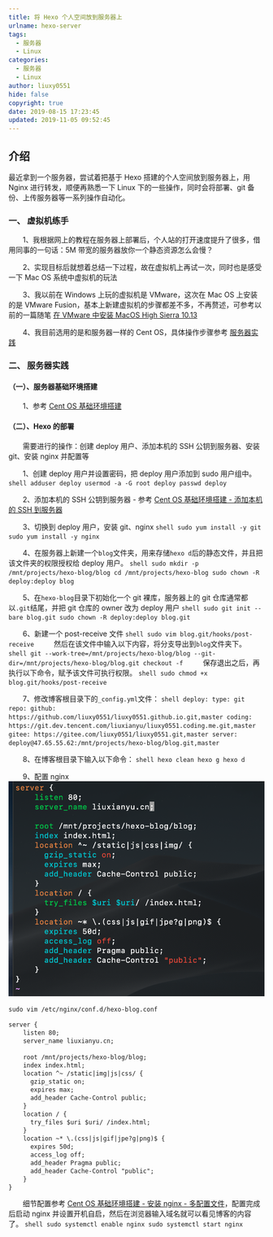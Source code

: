 ```yaml
---
title: 将 Hexo 个人空间放到服务器上
urlname: hexo-server
tags:
  - 服务器
  - Linux
categories:
  - 服务器
  - Linux
author: liuxy0551
hide: false
copyright: true
date: 2019-08-15 17:23:45
updated: 2019-11-05 09:52:45
---
```


## 介绍

最近拿到一个服务器，尝试着把基于 Hexo 搭建的个人空间放到服务器上，用 Nginx 进行转发，顺便再熟悉一下 Linux 下的一些操作，同时会将部署、git 备份、上传服务器等一系列操作自动化。
<!--more-->


### 一、 虚拟机练手

　　1、我根据网上的教程在服务器上部署后，个人站的打开速度提升了很多，借用同事的一句话：5M 带宽的服务器放你一个静态资源怎么会慢？

　　2、实现目标后就想着总结一下过程，故在虚拟机上再试一次，同时也是感受一下 Mac OS 系统中虚拟机的玩法

　　3、我以前在 Windows 上玩的虚拟机是 VMware，这次在 Mac OS 上安装的是 VMware Fusion，基本上新建虚拟机的步骤都差不多，不再赘述，可参考以前的一篇随笔 [在 VMware 中安装 MacOS High Sierra 10.13](https://liuxianyu.cn/article/vmware-macos.html)

　　4、我目前选用的是和服务器一样的 Cent OS，具体操作步骤参考 [服务器实践](https://liuxianyu.cn/article/hexo-server.html#%E4%BA%8C-%E6%9C%8D%E5%8A%A1%E5%99%A8%E5%AE%9E%E8%B7%B5)


### 二、 服务器实践

#### （一）、服务器基础环境搭建

　　1、参考 [Cent OS 基础环境搭建](https://liuxianyu.cn/article/cent-os-base.html)

#### （二）、Hexo 的部署

　　需要进行的操作：创建 deploy 用户、添加本机的 SSH 公钥到服务器、安装 git、安装 nginx 并配置等

　　1、创建 deploy 用户并设置密码，把 deploy 用户添加到 sudo 用户组中。
    ```shell
    adduser deploy
    usermod -a -G root deploy
    passwd deploy
    ```

　　2、添加本机的 SSH 公钥到服务器 - 参考 [Cent OS 基础环境搭建 - 添加本机的 SSH 到服务器](https://liuxianyu.cn/article/cent-os-base.html#%E4%BA%8C-%E6%B7%BB%E5%8A%A0%E6%9C%AC%E6%9C%BA%E7%9A%84-ssh-%E5%88%B0%E6%9C%8D%E5%8A%A1%E5%99%A8)

　　3、切换到 deploy 用户，安装 git、nginx
    ```shell
    sudo yum install -y git
    sudo yum install -y nginx
    ```

　　4、在服务器上新建一个`blog`文件夹，用来存储`hexo d`后的静态文件，并且把该文件夹的权限授权给 deploy 用户。
    ```shell
    sudo mkdir -p /mnt/projects/hexo-blog/blog
    cd /mnt/projects/hexo-blog
    sudo chown -R deploy:deploy blog
    ```

　　5、在`hexo-blog`目录下初始化一个 git 裸库，服务器上的 git 仓库通常都以`.git`结尾，并把 git 仓库的 owner 改为 deploy 用户
    ```shell
    sudo git init --bare blog.git
    sudo chown -R deploy:deploy blog.git
    ```

　　6、新建一个 post-receive 文件
    ```shell
    sudo vim blog.git/hooks/post-receive
    ```
　　然后在该文件中输入以下内容，将分支导出到`blog`文件夹下。
    ```shell
    git --work-tree=/mnt/projects/hexo-blog/blog --git-dir=/mnt/projects/hexo-blog/blog.git checkout -f
    ```
　　保存退出之后，再执行以下命令，赋予该文件可执行权限。
    ```shell
    sudo chmod +x blog.git/hooks/post-receive
    ```
    
　　7、修改博客根目录下的`_config.yml`文件：
    ```shell
    deploy:
      type: git
      repo:
        github: https://github.com/liuxy0551/liuxy0551.github.io.git,master
        coding: https://git.dev.tencent.com/liuxianyu/liuxy0551.coding.me.git,master
        gitee: https://gitee.com/liuxy0551/liuxy0551.git,master
        server: deploy@47.65.55.62:/mnt/projects/hexo-blog/blog.git,master
    ```
    
　　8、在博客根目录下输入以下命令：
    ```shell
    hexo clean
    hexo g
    hexo d
    ```
    
　　9、配置 nginx
　　![](/images/posts/hexo-server/1.png)
```shell
sudo vim /etc/nginx/conf.d/hexo-blog.conf
```
```shell
server {
    listen 80; 
    server_name liuxianyu.cn;

    root /mnt/projects/hexo-blog/blog;
    index index.html;
    location ^~ /static|img|js|css/ {
      gzip_static on;
      expires max;
      add_header Cache-Control public;
    }
    location / {
      try_files $uri $uri/ /index.html;
    }
    location ~* \.(css|js|gif|jpe?g|png)$ {
      expires 50d;
      access_log off;
      add_header Pragma public;
      add_header Cache-Control "public";
    }
}
```
　　细节配置参考 [Cent OS 基础环境搭建 - 安装 nginx - 多配置文件](https://liuxianyu.cn/article/cent-os-base.html#%E4%BA%8C-%E5%A4%9A%E9%85%8D%E7%BD%AE%E6%96%87%E4%BB%B6)，配置完成后启动 nginx 并设置开机自启，然后在浏览器输入域名就可以看见博客的内容了。
    ```shell
    sudo systemctl enable nginx
    sudo systemctl start nginx
    ```
